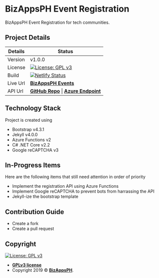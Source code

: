 # BizAppsPH Event Registration
BizAppsPH Event Registration for tech communities.

## Project Details

| Details       | Status        |
| ------------- | ------------- |
| Version       | v1.0.0 |
| License       | [![License: GPL v3](https://img.shields.io/badge/License-GPLv3-blue.svg)](https://opensource.org/licenses/GPL-3.0)  |
| Build         | [![Netlify Status](https://api.netlify.com/api/v1/badges/1855f265-e264-4536-a761-8157516799e3/deploy-status)](https://app.netlify.com/sites/bizappsph-events/deploys) |
| Live Url      | **[BizAppsPH Events](https://events.bizappsph.org)** |
| API Url       | **[GitHub Repo](https://github.com/BizAppsPH/events-registration-service)** &#124; **[Azure Endpoint](https://opensource.org/licenses/GPL-3.0)** |

## Technology Stack
Project is created using
- Bootstrap v4.3.1
- Jekyll v4.0.0
- Azure Functions v2
- C# .NET Core v2.2
- Google reCAPTCHA v3

## In-Progress Items
Here are the following items that still need attention in order of priority
- Implement the registration API using Azure Functions
- Implement Google reCAPTCHA to prevent bots from harrassing the API
- Jekyll-ize the bootstrap template

## Contribution Guide
- Create a fork
- Create a pull request

## Copyright
[![License: GPL v3](https://img.shields.io/badge/License-GPLv3-blue.svg)](https://opensource.org/licenses/GPL-3.0)

- **[GPLv3 license](https://opensource.org/licenses/GPL-3.0)**
- Copyright 2019 © **[BizAppsPH](https://www.bizappsph.org)**.